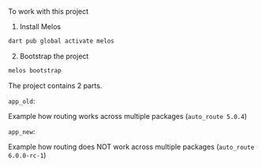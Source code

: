 To work with this project

1. Install Melos

```bash
dart pub global activate melos
```

2. Bootstrap the project
```bash
melos bootstrap
```

The project contains 2 parts.

`app_old`:

Example how routing works across multiple packages (`auto_route 5.0.4`) 

`app_new`:

Example how routing does NOT work across multiple packages (`auto_route 6.0.0-rc-1`) 
